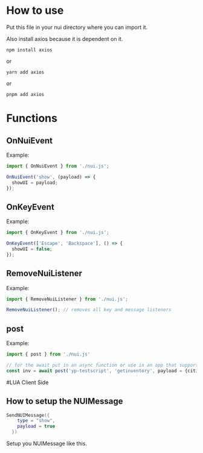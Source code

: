 # How to use

Put this file in your nui directory where you can import it.

Also install axios because it is dependent on it.

```shell
npm install axios
```

or

```shell
yarn add axios
```

or

```shell
pnpm add axios
```

# Functions

## OnNuiEvent

Example:

```js
import { OnNuiEvent } from './nui.js';

OnNuiEvent('show', (payload) => {
  showUI = payload;
});
```

## OnKeyEvent

Example:

```js
import { OnKeyEvent } from './nui.js';

OnKeyEvent(['Escape', 'Backspace'], () => {
  showUI = false;
});
```

## RemoveNuiListener

Example:

```js
import { RemoveNuiListener } from './nui.js';

RemoveNuiListener(); // removes all key and message listeners
```

## post

Example:

```js
import { post } from './nui.js'

// for the await put in an async function or use in an app that supports toplevel await.
const inv = await post('yp-testscript', 'getinventory', payload = {citizenid = 'ABC12345'})
```

#LUA Client Side

## How to setup the NUIMessage

```lua
SendNUIMessage({
    type = "show",
    payload = true
  })
```

Setup you NUIMessage like this.
